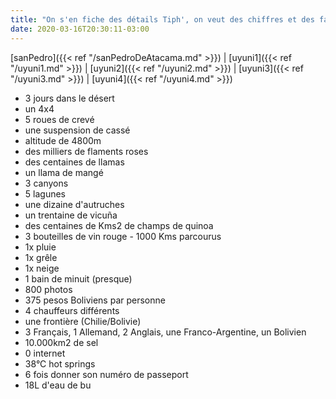 ```yaml
---
title: "On s'en fiche des détails Tiph', on veut des chiffres et des faits concrêts!"
date: 2020-03-16T20:30:11-03:00
---
```


[sanPedro]({{< ref "/sanPedroDeAtacama.md" >}}) |
[uyuni1]({{< ref "/uyuni1.md" >}}) |
[uyuni2]({{< ref "/uyuni2.md" >}}) |
[uyuni3]({{< ref "/uyuni3.md" >}}) |
[uyuni4]({{< ref "/uyuni4.md" >}})


- 3 jours dans le désert
- un 4x4
- 5 roues de crevé
- une suspension de cassé
- altitude de 4800m 
- des milliers de flaments roses
- des centaines de llamas
- un llama de mangé
- 3 canyons
- 5 lagunes
- une dizaine d'autruches
- un trentaine de vicuña
- des centaines de Kms2 de champs de quinoa
- 3 bouteilles de vin rouge
- 1000 Kms parcourus
- 1x pluie
- 1x grêle
- 1x neige
- 1 bain de minuit (presque)
- 800 photos
- 375 pesos Boliviens par personne
- 4 chauffeurs différents
- une frontière (Chilie/Bolivie)
- 3 Français, 1 Allemand, 2 Anglais, une Franco-Argentine, un Bolivien
- 10.000km2 de sel
- 0 internet
- 38°C hot springs
- 6 fois donner son numéro de passeport
- 18L d'eau de bu
